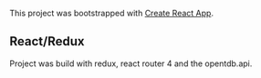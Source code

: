 This project was bootstrapped with [Create React App](https://github.com/facebookincubator/create-react-app).



## React/Redux

Project was build with redux, react router 4 and the opentdb.api. 
